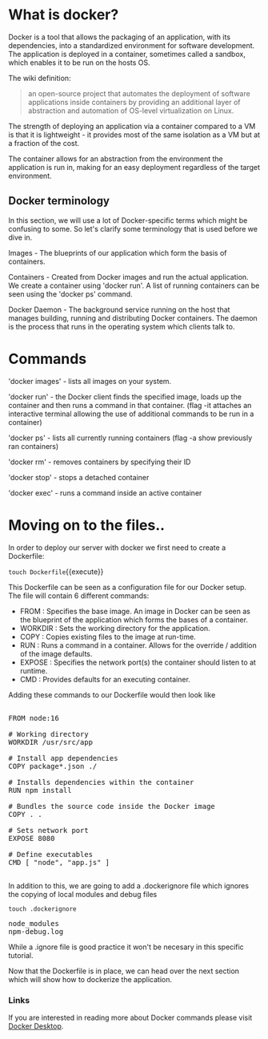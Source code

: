 # What is docker?

Docker is a tool that allows the packaging of an application, with its dependencies, into a standardized environment for software development. The application is deployed in a container, sometimes called a sandbox, which enables it to be run on the hosts OS.

The wiki definition:

> an open-source project that automates the deployment of software applications inside containers by
> providing an additional layer of abstraction and automation of OS-level virtualization on Linux.

The strength of deploying an application via a container compared to a VM is that it is lightweight - it provides most of the same isolation as a VM but at a fraction of the cost.

The container allows for an abstraction from the environment the application is run in, making for an easy deployment regardless of the target environment.

## Docker terminology

In this section, we will use a lot of Docker-specific terms which might be confusing to some. So let's clarify some terminology that is used before we dive in.

Images - The blueprints of our application which form the basis of containers.

Containers - Created from Docker images and run the actual application. We create a container using 'docker run'. A list of running containers can be seen using the 'docker ps' command.

Docker Daemon - The background service running on the host that manages building, running and distributing Docker containers. The daemon is the process that runs in the operating system which clients talk to.

# Commands

'docker images' - lists all images on your system.

'docker run' - the Docker client finds the specified image, loads up the container and then runs a command in that container. (flag -it attaches an interactive terminal allowing the use of additional commands to be run in a container)

'docker ps' - lists all currently running containers (flag -a show previously ran containers)

'docker rm' - removes containers by specifying their ID

'docker stop' - stops a detached container

'docker exec' - runs a command inside an active container

# Moving on to the files..

In order to deploy our server with docker we first need to create a Dockerfile:

`touch Dockerfile`{{execute}}

This Dockerfile can be seen as a configuration file for our Docker setup. The file will contain 6 different commands:

- FROM : Specifies the base image. An image in Docker can be seen as the blueprint of the application which forms the bases of a container.
- WORKDIR : Sets the working directory for the application.
- COPY : Copies existing files to the image at run-time.
- RUN : Runs a command in a container. Allows for the override / addition of the image defaults.
- EXPOSE : Specifies the network port(s) the container should listen to at runtime.
- CMD : Provides defaults for an executing container.

Adding these commands to our Dockerfile would then look like

<pre class="file" data-target="clipboard">

FROM node:16

# Working directory
WORKDIR /usr/src/app

# Install app dependencies
COPY package*.json ./

# Installs dependencies within the container
RUN npm install

# Bundles the source code inside the Docker image
COPY . .

# Sets network port
EXPOSE 8080

# Define executables
CMD [ "node", "app.js" ]

</pre>

In addition to this, we are going to add a .dockerignore file which ignores the copying of local modules and debug files

`touch .dockerignore`

<pre class="file" data-target="clipboard">
node_modules
npm-debug.log
</pre>

While a .ignore file is good practice it won't be necesary in this specific tutorial.

Now that the Dockerfile is in place, we can head over the next section which will show how to dockerize the application.

### Links

If you are interested in reading more about Docker commands please visit [Docker Desktop](https://docs.docker.com/desktop/).
